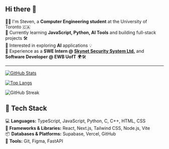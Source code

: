## Hi there 👋

<p style="font-size: 14px;">
  👩‍💻 I'm Steven, a <strong>Computer Engineering student</strong> at the University of Toronto 🇨🇦 <br/>
  🔧 Currently learning <strong>JavaScript, Python, AI Tools</strong> and building full-stack projects 🛠️ <br/>
  🤖 Interested in exploring <strong>AI</strong> applications 💡<br/>
  💼 Experience as a <strong>SWE Intern @ <a href="https://www.skynetsystems.ca/" target="_blank">Skynet Security System Ltd.</a></strong> and <strong>Software Developer @ EWB UofT</strong> 🌍🛠️
</p>

<hr/>


      
[![GitHub Stats](https://github-readme-stats.vercel.app/api?username=stev-jz&show_icons=true&theme=radical&count_private=true)](https://github.com/anuraghazra/github-readme-stats)

[![Top Langs](https://github-readme-stats.vercel.app/api/top-langs/?username=stev-jz&layout=compact&theme=radical)](https://github.com/anuraghazra/github-readme-stats)

![GitHub Streak](https://streak-stats.demolab.com?user=stev-jz&theme=radical)


## 🧰 Tech Stack

<p style="font-size: 14px;">
💻 <strong>Languages:</strong> TypeScript, JavaScript, Python, C, C++, HTML, CSS<br/>
🧩 <strong>Frameworks & Libraries:</strong> React, Next.js, Tailwind CSS, Node.js, Vite<br/>
📦 <strong>Databases & Platforms:</strong> Supabase, Vercel, GitHub<br/>
🧪 <strong>Tools:</strong> Git, Figma, FastAPI<br/>
</p>


